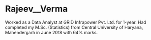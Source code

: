 # Rajeev__Verma
Worked as a Data Analyst at GRID Infrapower Pvt. Ltd. for 1-year. Had completed my M.Sc. (Statistics) from Central University of Haryana, Mahendergarh in June 2018 with 64% marks.
